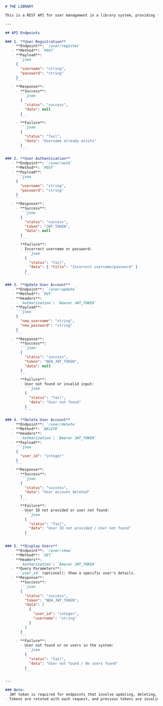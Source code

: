 ```markdown
# THE LIBRARY

This is a REST API for user management in a library system, providing functionality for user registration, authentication, updating, deleting, and retrieving user information.

---

## API Endpoints

### 1. **User Registration**
   - **Endpoint**: `/user/register`
   - **Method**: `POST`
   - **Payload**:
     ```json
     {
       "username": "string",
       "password": "string"
     }
     ```
   - **Response**:
     - **Success**:
       ```json
       {
         "status": "success",
         "data": null
       }
       ```
     - **Failure**:
       ```json
       {
         "status": "fail",
         "data": "Username already exists"
       }
       ```

### 2. **User Authentication**
   - **Endpoint**: `/user/auth`
   - **Method**: `POST`
   - **Payload**:
     ```json
     {
       "username": "string",
       "password": "string"
     }
     ```
   - **Response**:
     - **Success**:
       ```json
       {
         "status": "success",
         "token": "JWT_TOKEN",
         "data": null
       }
       ```
     - **Failure**:
       - Incorrect username or password:
         ```json
         {
           "status": "fail",
           "data": { "title": "Incorrect username/password" }
         }
         ```

### 3. **Update User Account**
   - **Endpoint**: `/user/update`
   - **Method**: `PUT`
   - **Headers**:
     - `Authorization`: `Bearer JWT_TOKEN`
   - **Payload**:
     ```json
     {
       "new_username": "string",
       "new_password": "string"
     }
     ```
   - **Response**:
     - **Success**:
       ```json
       {
         "status": "success",
         "token": "NEW_JWT_TOKEN",
         "data": null
       }
       ```
     - **Failure**:
       - User not found or invalid input:
         ```json
         {
           "status": "fail",
           "data": "User not found"
         }
         ```

### 4. **Delete User Account**
   - **Endpoint**: `/user/delete`
   - **Method**: `DELETE`
   - **Headers**:
     - `Authorization`: `Bearer JWT_TOKEN`
   - **Payload**:
     ```json
     {
       "user_id": "integer"
     }
     ```
   - **Response**:
     - **Success**:
       ```json
       {
         "status": "success",
         "data": "User account deleted"
       }
       ```
     - **Failure**:
       - User ID not provided or user not found:
         ```json
         {
           "status": "fail",
           "data": "User ID not provided / User not found"
         }
         ```

### 5. **Display Users**
   - **Endpoint**: `/user/show`
   - **Method**: `GET`
   - **Headers**:
     - `Authorization`: `Bearer JWT_TOKEN`
   - **Query Parameters**:
     - `user_id` (optional): Show a specific user's details.
   - **Response**:
     - **Success**:
       ```json
       {
         "status": "success",
         "token": "NEW_JWT_TOKEN",
         "data": [
           {
             "user_id": "integer",
             "username": "string"
           }
         ]
       }
       ```
     - **Failure**:
       - User not found or no users in the system:
         ```json
         {
           "status": "fail",
           "data": "User not found / No users found"
         }
         ```

---

### Note:
- JWT token is required for endpoints that involve updating, deleting, or displaying user information.
- Tokens are rotated with each request, and previous tokens are invalidated.
```